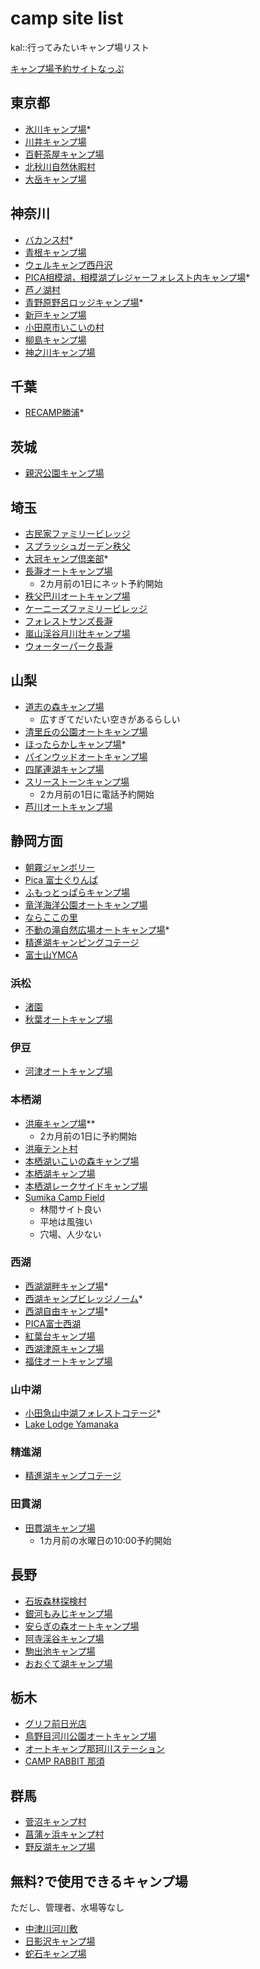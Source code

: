 # camp site list  

kal::行ってみたいキャンプ場リスト  
  
[キャンプ場予約サイトなっぷ](https://www.nap-camp.com/)

## 東京都
- [氷川キャンプ場](https://www.okutamas.co.jp/hikawa/#)*
- [川井キャンプ場](https://www.okutamas.co.jp/kawai/)
- [百軒茶屋キャンプ場](https://www.hyakkenjaya.com/)
- [北秋川自然休暇村](http://www.kitaakigawa-qkamura.jp/)
- [大岳キャンプ場](http://ootakecave.com/)

## 神奈川
- [バカンス村](http://www7a.biglobe.ne.jp/~bakansumura/)*
- [青根キャンプ場](http://aonecamp.jp/)
- [ウェルキャンプ西丹沢](https://well-camp.com/)
- [PICA相模湖，相模湖プレジャーフォレスト内キャンプ場](https://www.pica-resort.jp/paddington/)*
- [芦ノ湖村](https://campmura.com/)
- [青野原野呂ロッジキャンプ場](https://norolodge.com/)*
- [新戸キャンプ場](https://shindocamp.com/map)
- [小田原市いこいの村](https://www.ikoi-odawara.com/)
- [柳島キャンプ場](https://yc.tsukahara-li.co.jp/)
- [神之川キャンプ場](https://kannogawa.jp/)

## 千葉  
- [RECAMP勝浦](https://www.nap-camp.com/chiba/11973)*

## 茨城
- [親沢公園キャンプ場](http://ibamachi-kankou.jp/stay/469)

## 埼玉
- [古民家ファミリービレッジ](http://kominka-camp.com/)
- [スプラッシュガーデン秩父](https://www.sg-chichibu.co.jp/)
- [大冠キャンプ倶楽部](http://www.ohkanmuri-camp.jp/shisetsu/index.htm)*
- [長瀞オートキャンプ場](https://www.nagatoro-camp.com/)
    - 2カ月前の1日にネット予約開始
- [秩父巴川オートキャンプ場](http://tomoegawa-camp.com/)
- [ケーニーズファミリービレッジ](https://www.kfv.co.jp/)
- [フォレストサンズ長瀞](http://forestsons.jp/)
- [嵐山渓谷月川壮キャンプ場](https://tukigawasou.jimdofree.com/)
- [ウォーターパーク長瀞](https://waterpark.jp/)

## 山梨 
- [道志の森キャンプ場](https://doshinomori.jp/)
    - 広すぎてだいたい空きがあるらしい
- [清里丘の公園オートキャンプ場](https://www.nap-camp.com/yamanashi/11339)
- [ほったらかしキャンプ場](https://hottarakashicamp.com/)*
- [パインウッドオートキャンプ場](https://hinata.me/article/1146266217988266909)
- [四尾連湖キャンプ場](http://shibirekosms.sub.jp/)
- [スリーストーンキャンプ場](https://www.threestone-bar-bbq-camp.com/)  
    - 2カ月前の1日に電話予約開始
- [芦川オートキャンプ場](http://ashigawa.starfree.jp/)

## 静岡方面
- [朝霧ジャンボリー](http://asagiri-camp.net/)
- [Pica 富士ぐりんぱ](https://www.pica-resort.jp/grinpa/)
- [ふもっとっぱらキャンプ場](https://fumotoppara.net/)
- [竜洋海洋公園オートキャンプ場](http://www.ryu-yo.co.jp/AUTO/)
- [ならここの里](https://www.narakoko.info/)
- [不動の滝自然広場オートキャンプ場](http://ffnpcs.com/)*
- [精進湖キャンピングコテージ](https://shojiko.jp/index.html)
- [富士山YMCA](https://www.yokohamaymca.org/fujisan-global/)

### 浜松
- [渚園](https://www.birukan.jp/nagisaen/)
- [秋葉オートキャンプ場](https://akiha-camp.com/)

### 伊豆
- [河津オートキャンプ場](https://kawazucamp.com/)

### 本栖湖
- [洪庵キャンプ場](https://kouan-motosuko.com/)**
    - 2カ月前の1日に予約開始
- [洪庵テント村](https://kouan-motosuko.com/tento/)
- [本栖湖いこいの森キャンプ場](http://www.motosuko.jp/)
- [本栖湖キャンプ場](http://www.motosuko-camp.com/index.html)
- [本栖湖レークサイドキャンプ場](http://www5b.biglobe.ne.jp/~lakesido/)
- [Sumika Camp Field](https://www.nap-camp.com/yamanashi/13903)
    - 林間サイト良い
    - 平地は風強い
    - 穴場、人少ない

### 西湖
- [西湖湖畔キャンプ場](https://saikohan.com/)*
- [西湖キャンプビレッジノーム](https://www.nap-camp.com/yamanashi/13592)*
- [西湖自由キャンプ場](http://saiko-jiyuu.camp/)*
- [PICA富士西湖](https://www.pica-resort.jp/saiko/index.html)
- [紅葉台キャンプ場](https://www.koyodai.info/)
- [西湖津原キャンプ場](http://tsuhara-camp.jp/)
- [福住オートキャンプ場](https://www.snowpeak.co.jp/spc/index-mode=keyword&id=735557.html)

### 山中湖
- [小田急山中湖フォレストコテージ](http://www.odakyu-forest.com/)*
- [Lake Lodge Yamanaka](https://www.nap-camp.com/yamanashi/13955)

### 精進湖
- [精進湖キャンプコテージ](https://shojiko.jp/)

### 田貫湖
- [田貫湖キャンプ場](https://tanukiko.com/)
    - 1カ月前の水曜日の10:00予約開始

## 長野
- [石坂森林探検村](https://www.otarinatureschool.net/tankenmuracamp)
- [銀河もみじキャンプ場](https://gingamomiji.org/wp/)
- [安らぎの森オートキャンプ場](https://yasuragi.natureservice.jp/)
- [阿寺渓谷キャンプ場](https://www.nap-camp.com/nagano/12321)
- [駒出池キャンプ場](https://yachiho-kogen.com/camp/)
- [おおぐて湖キャンプ場](https://www.lake-oogute.club/)

## 栃木  
- [グリフ前日光店](https://www.nap-camp.com/tochigi/14354)
- [鳥野目河川公園オートキャンプ場](http://www.torinome.jp/)
- [オートキャンプ那珂川ステーション](http://www.naka-station.jp/)
- [CAMP RABBIT 那須](http://www.camp-rabbit.com/#/Index)

## 群馬
- [菅沼キャンプ村](https://www.sugenuma.com/)
- [菖蒲ヶ浜キャンプ村](http://www.shoubugahama.co.jp/)
- [野反湖キャンプ場](https://nozorikocamp.com/)


## 無料?で使用できるキャンプ場
ただし、管理者、水場等なし

- [中津川河川敷](https://www.lantern.camp/?p=56762)
- [日影沢キャンプ場](https://www.rinya.maff.go.jp/kanto/takao/campzyo/campzyo.html)
- [蛇石キャンプ場](http://kankou.town.tatsuno.nagano.jp/play/info/jaishi-camp.html)